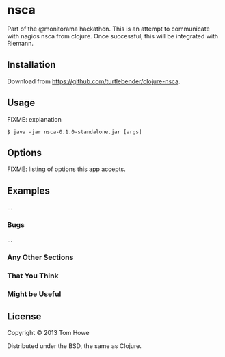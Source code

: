 # nsca

Part of the @monitorama hackathon. This is an attempt to communicate
with nagios nsca from clojure. Once successful, this will be integrated
with Riemann.

## Installation

Download from https://github.com/turtlebender/clojure-nsca.

## Usage

FIXME: explanation

    $ java -jar nsca-0.1.0-standalone.jar [args]

## Options

FIXME: listing of options this app accepts.

## Examples

...

### Bugs

...

### Any Other Sections
### That You Think
### Might be Useful

## License

Copyright © 2013 Tom Howe

Distributed under the BSD, the same as Clojure.
